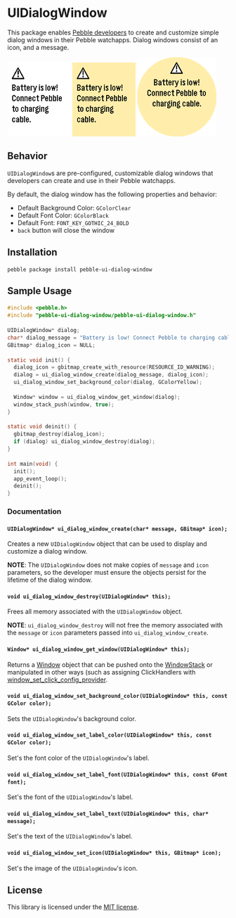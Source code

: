 # UIDialogWindow

This package enables [Pebble developers](https://developer.pebble.com) to create
and customize simple dialog windows in their Pebble watchapps. Dialog windows
consist of an icon, and a message.

![Aplite](/images/aplite.png) ![Basalt](/images/basalt.png) ![Chalk](/images/chalk.png)

## Behavior

`UIDialogWindow`s are pre-configured, customizable dialog windows that
developers can create and use in their Pebble watchapps.

By default, the dialog window has the following properties and behavior:
- Default Background Color: `GColorClear`
- Default Font Color: `GColorBlack`
- Default Font: `FONT_KEY_GOTHIC_24_BOLD`
- `back` button will close the window

## Installation

```
pebble package install pebble-ui-dialog-window
```

## Sample Usage

```c
#include <pebble.h>
#include "pebble-ui-dialog-window/pebble-ui-dialog-window.h"

UIDialogWindow* dialog;
char* dialog_message = "Battery is low! Connect Pebble to charging cable.";
GBitmap* dialog_icon = NULL;

static void init() {
  dialog_icon = gbitmap_create_with_resource(RESOURCE_ID_WARNING);
  dialog = ui_dialog_window_create(dialog_message, dialog_icon);
  ui_dialog_window_set_background_color(dialog, GColorYellow);

  Window* window = ui_dialog_window_get_window(dialog);
  window_stack_push(window, true);
}

static void deinit() {
  gbitmap_destroy(dialog_icon);
  if (dialog) ui_dialog_window_destroy(dialog);
}

int main(void) {
  init();
  app_event_loop();
  deinit();
}
```

### Documentation

#### `UIDialogWindow* ui_dialog_window_create(char* message, GBitmap* icon);`

Creates a new `UIDialogWindow` object that can be used to display and customize
a dialog window.

**NOTE**: The `UIDialogWindow` does not make copies of `message` and `icon`
parameters, so the developer must ensure the objects persist for the lifetime of
the dialog window.

#### `void ui_dialog_window_destroy(UIDialogWindow* this);`

Frees all memory associated with the `UIDialogWindow` object.

**NOTE**: `ui_dialog_window_destroy` will not free the memory associated with
the `message` or `icon` parameters passed into `ui_dialog_window_create`.

#### `Window* ui_dialog_window_get_window(UIDialogWindow* this);`

Returns a [Window](https://developer.pebble.com/docs/c/User_Interface/Window)
object that can be pushed onto the
[WindowStack](https://developer.pebble.com/docs/c/User_Interface/Window_Stack/)
or manipulated in other ways (such as assigning ClickHandlers with
[window_set_click_config_provider](https://developer.pebble.com/docs/c/User_Interface/Window/#window_set_click_config_provider_with_context).

#### `void ui_dialog_window_set_background_color(UIDialogWindow* this, const GColor color);`

Sets the `UIDialogWindow`'s background color.

#### `void ui_dialog_window_set_label_color(UIDialogWindow* this, const GColor color);`

Set's the font color of the `UIDialogWindow`'s label.

#### `void ui_dialog_window_set_label_font(UIDialogWindow* this, const GFont font);`

Set's the font of the `UIDialogWindow`'s label.

#### `void ui_dialog_window_set_label_text(UIDialogWindow* this, char* message);`

Set's the text of the `UIDialogWindow`'s label.

#### `void ui_dialog_window_set_icon(UIDialogWindow* this, GBitmap* icon);`

Set's the image of the `UIDialogWindow`'s icon.

## License

This library is licensed under the [MIT license](/LICENSE).
